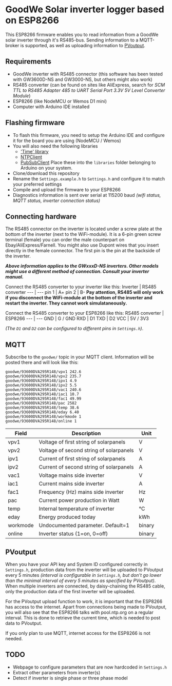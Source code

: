 ﻿# GoodWe Solar inverter logger based on ESP8266

This ESP8266 firmware enables you to read information from a GoodWe solar inverter through it's RS485-bus.
Sending information to a MQTT-broker is supported, as well as uploading information to [PVoutput](https://pvoutput.org/).

## Requirements
  - GoodWe inverter with RS485 connector (this software has been tested with GW3600D-NS and GW3000-NS, but others might also work)
  - RS485 converter (can be found on sites like AliExpress, search for *SCM TTL to RS485 Adapter 485 to UART Serial Port 3.3V 5V Level Converter Module*)  
  - ESP8266 (like NodeMCU or Wemos D1 mini)
  - Computer with Arduino IDE installed

## Flashing firmware
 - To flash this firmware, you need to setup the Arduino IDE and configure it for the board you are using (NodeMCU / Wemos)
 - You will also need the following libraries
   - ['Time' library](https://github.com/PaulStoffregen/Time)
   - [NTPClient](https://github.com/arduino-libraries/NTPClient)
   - [PubSubClient](https://github.com/knolleary/pubsubclient)
   Place these into the `libraries` folder belonging to Arduino on your system.
 - Clone/download this repository
 - Rename the `Settings.example.h` to `Settings.h` and configure it to match your preferred settings
 - Compile and upload the firmware to your ESP8266
 - Diagnostics information is sent over serial at 115200 baud *(wifi status, MQTT status, inverter connection status)*

## Connecting hardware
The RS485 connector on the inverter is located under a screw plate at the bottom of the inverter (next to the WiFi-module). It is a 6-pin green screw terminal (female) you can order the male counterpart on Ebay/AliExpress/Farnell. You might also use Dupont wires that you insert directly in the female connector. The first pin is the pin at the backside of the inverter.

***Above information applies to the GWxxxD-NS inverters. Other models might use a different method of connection. Consult your inverter manual.***

Connect the RS485 converter to your inverter like this:
Inverter | RS485 converter
--- | ---
pin 1 | A+
pin 2 | B-
**Pay attention, RS485 will only work if you disconnect the WiFi-module at the bottom of the inverter and restart the inverter. 
They cannot work simulataneously.**

Connect the RS485 converter to your ESP8266 like this:
RS485 converter | ESP8266
--- | ---
GND | G / GND
RXD | D1
TXD | D2
VCC | 5V / 3V3

*(The `D1` and `D2` can be configured to different pins in `Settings.h`)*.

## MQTT
Subscribe to the `goodwe/` topic in your MQTT client. Information will be posted there and will look like this:
```
goodwe/93600DVA295R148/vpv1 242.6
goodwe/93600DVA295R148/vpv2 235.7
goodwe/93600DVA295R148/ipv1 4.9
goodwe/93600DVA295R148/ipv2 5.5
goodwe/93600DVA295R148/vac1 240.6
goodwe/93600DVA295R148/iac1 10.7
goodwe/93600DVA295R148/fac1 49.99
goodwe/93600DVA295R148/pac 2582
goodwe/93600DVA295R148/temp 38.6
goodwe/93600DVA295R148/eday 6.40
goodwe/93600DVA295R148/workmode 1
goodwe/93600DVA295R148/online 1
```
Field | Description | Unit
--- | --- | ---
vpv1 | Voltage of first string of solarpanels | V
vpv2 | Voltage of second string of solarpanels | V
ipv1 | Current of first string of solarpanels | A
ipv2 | Current of second string of solarpanels | A
vac1 | Voltage mains side inverter | V
iac1 | Current mains side inverter | A
fac1 | Frequency (Hz) mains side inverter | Hz
pac | Current power production in Watt | W
temp | Internal temperature of inverter | &deg;C
eday | Energy produced today | kWh
workmode | Undocumented parameter. Default=1 | binary
online | Inverter status (1=on, 0=off) | binary

## PVoutput
When you have your API key and System ID configured correctly in `Settings.h`, production data from the inverter will be uploaded to PVoutput every 5 minutes *(interval is configurable in `Settings.h`, but don't go lower than the minimal interval of every 5 minutes as specified by PVoutput)*.
When multiple inverters are connected, by daisy-chaining the RS485 cable, only the production data of the first inverter will be uploaded.

For the PVoutput upload function to work, it is important that the ESP8266  has access to the internet. 
Apart from connections being made to PVoutput, you will also see that the ESP8266 talks with pool.ntp.org on a regular interval. This is done to retrieve the current time, which is needed to post data to PVoutput.

If you only plan to use MQTT, internet access for the ESP8266 is not needed.


## TODO
- Webpage to configure parameters that are now hardcoded in `Settings.h`
- Extract other parameters from inverter(s)
- Detect if inverter is single phase or three phase model
